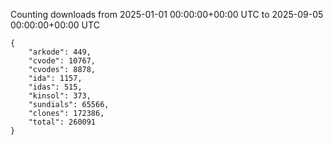 
Counting downloads from 2025-01-01 00:00:00+00:00 UTC to 2025-09-05 00:00:00+00:00 UTC

```
{
    "arkode": 449,
    "cvode": 10767,
    "cvodes": 8878,
    "ida": 1157,
    "idas": 515,
    "kinsol": 373,
    "sundials": 65566,
    "clones": 172386,
    "total": 260091
}
```
